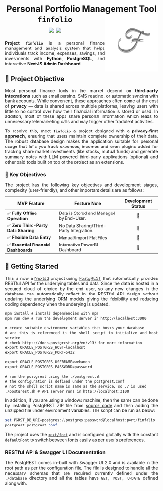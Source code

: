<h1 align = "center">
  Personal Portfolio Management Tool <img src = "./static/images/favicon.png" height = "190" width = "175" align = "right" /><br>
  <code>finfolio</code><br>
  <a href = "https://dbdocs.io/dpramanik.official/finfolio"><img src="https://img.shields.io/badge/DBDocs-Documentation-darkgreen?style=plastic&logo=docker"/></a>
  <a href = "https://dbdiagram.io/d/finfolio-66f1c03ca0828f8aa6cc7e4d"><img src="https://img.shields.io/badge/DBDocs-Schema_Explore-darkgreen?style=plastic&logo=databricks"/></a>
</h1>

<div align = "justify">

**Project `finfolio`** is a personal finance management and analysis system that helps individuals track income, expenses, savings, and
investments with **Python**, **PostgreSQL**, and interactive **NextJS Admin Dashboard**.

## 📜 Project Objective

Most personal finance tools in the market depend on **third-party integrations** such as email parsing, SMS reading, or
automatic syncing with bank accounts. While convenient, these approaches often come at the cost of **privacy** — data is shared
across multiple platforms, leaving users with little to no control over how their financial information is stored or used. In
addition, most of these apps share personal information which leads to unnecessary telemarketing calls and may trigger other
fradulent activities.

To resolve this, meet **`finfolio`** a project designed with a **privacy-first approach**, ensuring that users maintain complete
ownership of their data. The robust database design makes the application suitable for personal usage that let's you track
expenses, incomes and even plugins added for tracking share market investments (like stocks, mutual funds) and generate summary
notes with LLM powered third-party applications (optional) and other paid tools built on top of the project as an extensions.

### 🔑 Key Objectives

The project has the following key objectives and development stages, complexity (user-friendly), and other important details
are as follows:

<div align = "center">

| MVP Feature | Feature Note | Development Status |
| --- | --- | :---: |
| ✅ **Fully Offline Operation** | Data is Stored and Managed by End-User. | 🚧 |
| ✅ **Zero Third-Party Data Sharing** | No Data Sharing/Third-Party Integration. | 🚧 |
| ✅ **Flexible Data Entry** | Manual/Import Flat Files | 🚧 |
| ✅ **Essential Financial Dashboards** | Intercative PowerBI Dashboard | 🚧 |

</div>

## 📜 Getting Started

This is now a [NextJS](https://nextjs.org) project using [PostgREST](https://docs.postgrest.org/en/v13/) that automatically
provides RESTful API for the underlying tables and data. Since the data is hosted in a secured cloud of choice by the end user,
so any new changes in the database can automatically reflect in the RESTful API design without updating the underlying ORM
models giving the felxibility and reducing coding dependency when the underying is updated.

```shell
npm install # install dependencies with npm
npm run dev # run the development server in http://localhost:3000

# create suitable environment variables that hosts your database
# and this is referenced in the shell script to initialize and host service
# check https://docs.postgrest.org/en/v13/ for more information
export ORACLE_POSTGRES_HOST=localhost
export ORACLE_POSTGRES_PORT=5432

export ORACLE_POSTGRES_USERNAME=webanon
export ORACLE_POSTGRES_PASSWORD=password

# run the postgrest using the ./postgrest.sh
# the configuration is defined under the postgrest.conf
# not the shell script name is same as the service, so ./ is used
./postgrest.sh # API server runs in http://localhost:3100
```

In addition, if you are using a windows machine, then the same can be done by installing PostgREST ZIP file from
[source code](https://github.com/PostgREST/postgrest) and then adding the unzipped file under environment variables. The
script can be run as below:

```powershell
set PGRST_DB_URI=postgres://postgres:password@localhost:port/finfolio
postgrest postgrest.conf
```

The project uses the [`next/font`](https://nextjs.org/docs/app/building-your-application/optimizing/fonts) and is configured
globally with the constant `defaultFont` to switch between fonts easily as per user's preferences.

### RESTful API & Swagger UI Documentation

The PostgREST comes in-built with Swagger UI 2.0 and is available in the root path as per the configuration file. The
file is designed to handle all the necessary schemas that are required currently defined under the `./database` directory
and all the tables have `GET, POST, UPDATE` defined along with.

</div>
